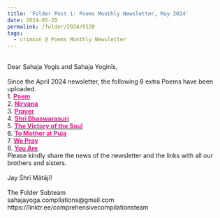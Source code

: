 ```yaml
---
title: 'Folder Post 1: Poems Monthly Newsletter, May 2024'
date: 2024-05-20
permalink: /folder/2024/0520
tags:
  - crimson @ Poems Monthly Newsletter
---
```


<p>
<br>
Dear Sahaja Yogis and Sahaja Yoginīs,<br>
<br>
Since the April 2024 newsletter, the following 8 extra Poems have been uploaded.<br>
1. <a href="https://seven-teams.github.io/folder/2000-0804-AK-SYAN-Page-1"> <font color="DeepPink"><b>Poem</b></font></a><br>
2. <a href="https://seven-teams.github.io/folder/1984-0301-C-0300-0400-NY-Page-33-Nirvana"> <font color="DeepPink"><b>Nirvana</b></font></a><br>
3. <a href="https://seven-teams.github.io/folder/1981-0701-Prayer-1981-0700-0800-NY-Page 25"> <font color="DeepPink"><b>Prayer</b></font></a><br>
4. <a href="https://seven-teams.github.io/folder/1984-0101-0100-0200-NY-Page-27-Shri-Bhaswarasuri"> <font color="DeepPink"><b>Shri Bhaswarasuri</b></font></a><br>
5. <a href="https://seven-teams.github.io/folder/1980-1001-1000-1200-MA-SG-The-Victory-of-the-Soul"> <font color="DeepPink"><b>The Victory of the Soul</b></font></a><br>
6. <a href="https://seven-teams.github.io/folder/1981-0301-0300-0400-LW-To-Mother-at-Puja"> <font color="DeepPink"><b>To Mother at Puja</b></font></a><br>
7. <a href="https://seven-teams.github.io/folder/1985-0101-PK-We-Pray"> <font color="DeepPink"><b>We Pray</b></font></a><br>
8. <a href="https://seven-teams.github.io/folder/2002-0906-PK-You-Are"> <font color="DeepPink"><b>You Are</b></font></a><br>
Please kindly share the news of the newsletter and the links with all our brothers and sisters.<br>
<br>
Jay Śhrī Mātājī!<br>
<br>
The Folder Subteam<br>
sahajayoga.compilations@gmail.com<br>
https://linktr.ee/comprehensivecompilationsteam<br>
</p>